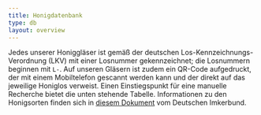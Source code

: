 ```yaml
---
title: Honigdatenbank
type: db
layout: overview
---
```


Jedes unserer Honiggläser ist gemäß der deutschen Los-Kennzeichnungs-Verordnung (LKV) mit einer Losnummer gekennzeichnet; die Losnummern beginnen mit `L-`.
Auf unseren Gläsern ist zudem ein QR-Code aufgedruckt, der mit einem Mobiltelefon gescannt werden kann und der direkt auf das jeweilige Honiglos verweist.
Einen Einstiegspunkt für eine manuelle Recherche bietet die unten stehende Tabelle.
Informationen zu den Honigsorten finden sich in [diesem Dokument](/infos/Merkblatt_3.4_Honigsorten-Bezeichnung_April_2022.pdf) vom Deutschen Imkerbund.
